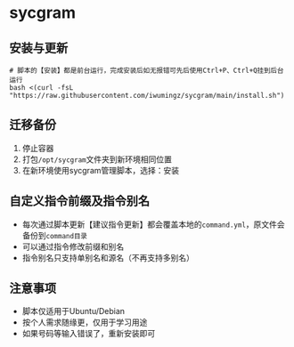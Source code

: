 # sycgram

## 安装与更新

```shell
# 脚本的【安装】都是前台运行，完成安装后如无报错可先后使用Ctrl+P、Ctrl+Q挂到后台运行
bash <(curl -fsL "https://raw.githubusercontent.com/iwumingz/sycgram/main/install.sh")
```



## 迁移备份

1. 停止容器
2. 打包`/opt/sycgram`文件夹到新环境相同位置
3. 在新环境使用sycgram管理脚本，选择：安装



## 自定义指令前缀及指令别名

- 每次通过脚本更新【建议指令更新】都会覆盖本地的`command.yml`，原文件会备份到`command目录`
- 可以通过指令修改前缀和别名
- 指令别名只支持单别名和源名（不再支持多别名）



## 注意事项

- 脚本仅适用于Ubuntu/Debian
- 按个人需求随缘更，仅用于学习用途
- 如果号码等输入错误了，重新安装即可
